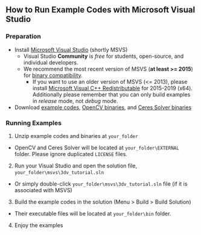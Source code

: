## How to Run Example Codes with Microsoft Visual Studio

### Preparation
* Install [Microsoft Visual Studio](https://www.visualstudio.com/) (shortly MSVS)
  * Visual Studio **Community** is _free_ for students, open-source, and individual developers.
  * We recommend the most recent version of MSVS (**at least >= 2015**) for [binary compatibility](https://docs.microsoft.com/ko-kr/cpp/porting/binary-compat-2015-2017).
    * If you want to use an older version of MSVS (<= 2013), please install [Microsoft Visual C++ Redistributable](https://support.microsoft.com/help/2977003/) for 2015-2019 (x64). Additionally please remember that you can only build examples in _release_ mode, not _debug_ mode.
* Download [example codes](https://github.com/sunglok/3dv_tutorial/archive/master.zip), [OpenCV binaries](https://github.com/sunglok/3dv_tutorial/releases/download/misc/OpenCV_v4.1.1_MSVS2017_x64.zip), and [Ceres Solver binaries](https://github.com/sunglok/3dv_tutorial/releases/download/misc/CeresSolver_v1.4.0_MSVS2019_x64.zip)

### Running Examples
1. Unzip example codes and binaries at `your_folder`
  * OpenCV and Ceres Solver will be located at `your_folder\EXTERNAL` folder. Please ignore duplicated `LICENSE` files.
2. Run your Visual Studio and open the solution file, `your_folder\msvs\3dv_tutorial.sln`
  * Or simply double-click `your_folder\msvs\3dv_tutorial.sln` file (if it is associated with MSVS)
3. Build the example codes in the solution (Menu > Build > Build Solution)
  * Their executable files will be located at `your_folder\bin` folder.
4. Enjoy the examples